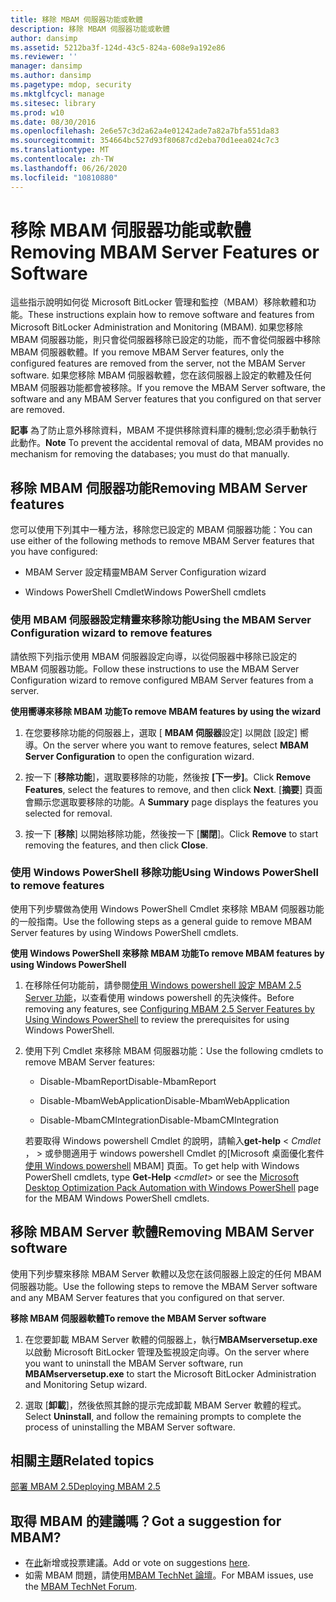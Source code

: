 ```yaml
---
title: 移除 MBAM 伺服器功能或軟體
description: 移除 MBAM 伺服器功能或軟體
author: dansimp
ms.assetid: 5212ba3f-124d-43c5-824a-608e9a192e86
ms.reviewer: ''
manager: dansimp
ms.author: dansimp
ms.pagetype: mdop, security
ms.mktglfcycl: manage
ms.sitesec: library
ms.prod: w10
ms.date: 08/30/2016
ms.openlocfilehash: 2e6e57c3d2a62a4e01242ade7a82a7bfa551da83
ms.sourcegitcommit: 354664bc527d93f80687cd2eba70d1eea024c7c3
ms.translationtype: MT
ms.contentlocale: zh-TW
ms.lasthandoff: 06/26/2020
ms.locfileid: "10810880"
---
```

# <span data-ttu-id="45df8-103">移除 MBAM 伺服器功能或軟體</span><span class="sxs-lookup"><span data-stu-id="45df8-103">Removing MBAM Server Features or Software</span></span>


<span data-ttu-id="45df8-104">這些指示說明如何從 Microsoft BitLocker 管理和監控（MBAM）移除軟體和功能。</span><span class="sxs-lookup"><span data-stu-id="45df8-104">These instructions explain how to remove software and features from Microsoft BitLocker Administration and Monitoring (MBAM).</span></span> <span data-ttu-id="45df8-105">如果您移除 MBAM 伺服器功能，則只會從伺服器移除已設定的功能，而不會從伺服器中移除 MBAM 伺服器軟體。</span><span class="sxs-lookup"><span data-stu-id="45df8-105">If you remove MBAM Server features, only the configured features are removed from the server, not the MBAM Server software.</span></span> <span data-ttu-id="45df8-106">如果您移除 MBAM 伺服器軟體，您在該伺服器上設定的軟體及任何 MBAM 伺服器功能都會被移除。</span><span class="sxs-lookup"><span data-stu-id="45df8-106">If you remove the MBAM Server software, the software and any MBAM Server features that you configured on that server are removed.</span></span>

<span data-ttu-id="45df8-107">**記事** 為了防止意外移除資料，MBAM 不提供移除資料庫的機制;您必須手動執行此動作。</span><span class="sxs-lookup"><span data-stu-id="45df8-107">**Note** To prevent the accidental removal of data, MBAM provides no mechanism for removing the databases; you must do that manually.</span></span>

 

## <a href="" id="bkmk-removeserverfeatures"></a><span data-ttu-id="45df8-108">移除 MBAM 伺服器功能</span><span class="sxs-lookup"><span data-stu-id="45df8-108">Removing MBAM Server features</span></span>


<span data-ttu-id="45df8-109">您可以使用下列其中一種方法，移除您已設定的 MBAM 伺服器功能：</span><span class="sxs-lookup"><span data-stu-id="45df8-109">You can use either of the following methods to remove MBAM Server features that you have configured:</span></span>

-   <span data-ttu-id="45df8-110">MBAM Server 設定精靈</span><span class="sxs-lookup"><span data-stu-id="45df8-110">MBAM Server Configuration wizard</span></span>

-   <span data-ttu-id="45df8-111">Windows PowerShell Cmdlet</span><span class="sxs-lookup"><span data-stu-id="45df8-111">Windows PowerShell cmdlets</span></span>

### <span data-ttu-id="45df8-112">使用 MBAM 伺服器設定精靈來移除功能</span><span class="sxs-lookup"><span data-stu-id="45df8-112">Using the MBAM Server Configuration wizard to remove features</span></span>

<span data-ttu-id="45df8-113">請依照下列指示使用 MBAM 伺服器設定向導，以從伺服器中移除已設定的 MBAM 伺服器功能。</span><span class="sxs-lookup"><span data-stu-id="45df8-113">Follow these instructions to use the MBAM Server Configuration wizard to remove configured MBAM Server features from a server.</span></span>

**<span data-ttu-id="45df8-114">使用嚮導來移除 MBAM 功能</span><span class="sxs-lookup"><span data-stu-id="45df8-114">To remove MBAM features by using the wizard</span></span>**

1.  <span data-ttu-id="45df8-115">在您要移除功能的伺服器上，選取 [ **MBAM 伺服器**設定] 以開啟 [設定] 嚮導。</span><span class="sxs-lookup"><span data-stu-id="45df8-115">On the server where you want to remove features, select **MBAM Server Configuration** to open the configuration wizard.</span></span>

2.  <span data-ttu-id="45df8-116">按一下 [**移除功能**]，選取要移除的功能，然後按 **[下一步]**。</span><span class="sxs-lookup"><span data-stu-id="45df8-116">Click **Remove Features**, select the features to remove, and then click **Next**.</span></span> <span data-ttu-id="45df8-117">[**摘要**] 頁面會顯示您選取要移除的功能。</span><span class="sxs-lookup"><span data-stu-id="45df8-117">A **Summary** page displays the features you selected for removal.</span></span>

3.  <span data-ttu-id="45df8-118">按一下 [**移除**] 以開始移除功能，然後按一下 [**關閉**]。</span><span class="sxs-lookup"><span data-stu-id="45df8-118">Click **Remove** to start removing the features, and then click **Close**.</span></span>

### <span data-ttu-id="45df8-119">使用 Windows PowerShell 移除功能</span><span class="sxs-lookup"><span data-stu-id="45df8-119">Using Windows PowerShell to remove features</span></span>

<span data-ttu-id="45df8-120">使用下列步驟做為使用 Windows PowerShell Cmdlet 來移除 MBAM 伺服器功能的一般指南。</span><span class="sxs-lookup"><span data-stu-id="45df8-120">Use the following steps as a general guide to remove MBAM Server features by using Windows PowerShell cmdlets.</span></span>

**<span data-ttu-id="45df8-121">使用 Windows PowerShell 來移除 MBAM 功能</span><span class="sxs-lookup"><span data-stu-id="45df8-121">To remove MBAM features by using Windows PowerShell</span></span>**

1.  <span data-ttu-id="45df8-122">在移除任何功能前，請參閱[使用 Windows powershell 設定 MBAM 2.5 Server 功能](configuring-mbam-25-server-features-by-using-windows-powershell.md)，以查看使用 windows powershell 的先決條件。</span><span class="sxs-lookup"><span data-stu-id="45df8-122">Before removing any features, see [Configuring MBAM 2.5 Server Features by Using Windows PowerShell](configuring-mbam-25-server-features-by-using-windows-powershell.md) to review the prerequisites for using Windows PowerShell.</span></span>

2.  <span data-ttu-id="45df8-123">使用下列 Cmdlet 來移除 MBAM 伺服器功能：</span><span class="sxs-lookup"><span data-stu-id="45df8-123">Use the following cmdlets to remove MBAM Server features:</span></span>

    -   <span data-ttu-id="45df8-124">Disable-MbamReport</span><span class="sxs-lookup"><span data-stu-id="45df8-124">Disable-MbamReport</span></span>

    -   <span data-ttu-id="45df8-125">Disable-MbamWebApplication</span><span class="sxs-lookup"><span data-stu-id="45df8-125">Disable-MbamWebApplication</span></span>

    -   <span data-ttu-id="45df8-126">Disable-MbamCMIntegration</span><span class="sxs-lookup"><span data-stu-id="45df8-126">Disable-MbamCMIntegration</span></span>

    <span data-ttu-id="45df8-127">若要取得 Windows powershell Cmdlet 的說明，請輸入**get-help** &lt; *Cmdlet* ， &gt; 或參閱適用于 windows powershell Cmdlet 的[Microsoft 桌面優化套件 [使用 Windows powershell](https://go.microsoft.com/fwlink/?LinkId=393498) MBAM] 頁面。</span><span class="sxs-lookup"><span data-stu-id="45df8-127">To get help with Windows PowerShell cmdlets, type **Get-Help** &lt;*cmdlet*&gt; or see the [Microsoft Desktop Optimization Pack Automation with Windows PowerShell](https://go.microsoft.com/fwlink/?LinkId=393498) page for the MBAM Windows PowerShell cmdlets.</span></span>

## <span data-ttu-id="45df8-128">移除 MBAM Server 軟體</span><span class="sxs-lookup"><span data-stu-id="45df8-128">Removing MBAM Server software</span></span>


<span data-ttu-id="45df8-129">使用下列步驟來移除 MBAM Server 軟體以及您在該伺服器上設定的任何 MBAM 伺服器功能。</span><span class="sxs-lookup"><span data-stu-id="45df8-129">Use the following steps to remove the MBAM Server software and any MBAM Server features that you configured on that server.</span></span>

**<span data-ttu-id="45df8-130">移除 MBAM 伺服器軟體</span><span class="sxs-lookup"><span data-stu-id="45df8-130">To remove the MBAM Server software</span></span>**

1.  <span data-ttu-id="45df8-131">在您要卸載 MBAM Server 軟體的伺服器上，執行**MBAMserversetup.exe**以啟動 Microsoft BitLocker 管理及監視設定向導。</span><span class="sxs-lookup"><span data-stu-id="45df8-131">On the server where you want to uninstall the MBAM Server software, run **MBAMserversetup.exe** to start the Microsoft BitLocker Administration and Monitoring Setup wizard.</span></span>

2.  <span data-ttu-id="45df8-132">選取 [**卸載**]，然後依照其餘的提示完成卸載 MBAM Server 軟體的程式。</span><span class="sxs-lookup"><span data-stu-id="45df8-132">Select **Uninstall**, and follow the remaining prompts to complete the process of uninstalling the MBAM Server software.</span></span>



## <span data-ttu-id="45df8-133">相關主題</span><span class="sxs-lookup"><span data-stu-id="45df8-133">Related topics</span></span>


[<span data-ttu-id="45df8-134">部署 MBAM 2.5</span><span class="sxs-lookup"><span data-stu-id="45df8-134">Deploying MBAM 2.5</span></span>](deploying-mbam-25.md)

 

 

## <span data-ttu-id="45df8-135">取得 MBAM 的建議嗎？</span><span class="sxs-lookup"><span data-stu-id="45df8-135">Got a suggestion for MBAM?</span></span>
- <span data-ttu-id="45df8-136">在[此](http://mbam.uservoice.com/forums/268571-microsoft-bitlocker-administration-and-monitoring)新增或投票建議。</span><span class="sxs-lookup"><span data-stu-id="45df8-136">Add or vote on suggestions [here](http://mbam.uservoice.com/forums/268571-microsoft-bitlocker-administration-and-monitoring).</span></span> 
- <span data-ttu-id="45df8-137">如需 MBAM 問題，請使用[MBAM TechNet 論壇](https://social.technet.microsoft.com/Forums/home?forum=mdopmbam)。</span><span class="sxs-lookup"><span data-stu-id="45df8-137">For MBAM issues, use the [MBAM TechNet Forum](https://social.technet.microsoft.com/Forums/home?forum=mdopmbam).</span></span>



